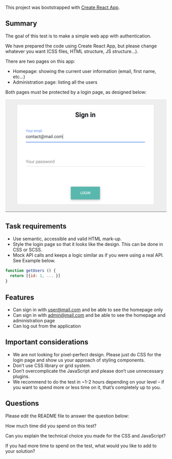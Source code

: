 This project was bootstrapped with [Create React App](https://github.com/facebook/create-react-app).

## Summary

The goal of this test is to make a simple web app with authentication.

We have prepared the code using Create React App, but please change whatever you want (CSS files, HTML structure, JS structure...).

There are two pages on this app:

- Homepage: showing the current user information (email, first name, etc…)
- Administration page: listing all the users

Both pages must be protected by a login page, as designed below:

![Login design](design.png?raw=true)

## Task requirements

- Use semantic, accessible and valid HTML mark-up.
- Style the login page so that it looks like the design. This can be done in CSS or SCSS.
- Mock API calls and keeps a logic similar as if you were using a real API. See Example below.

```javascript
function getUsers () {
  return [{id: 1, ... }]
}
```

## Features

- Can sign in with [user@mail.com](mailto:user@mail.com) and be able to see the homepage only
- Can sign in with [admin@mail.com](mailto:admin@mail.com) and be able to see the homepage and administration page
- Can log out from the application

## Important considerations

- We are not looking for pixel-perfect design. Please just do CSS for the login page and show us your approach of styling components.
- Don’t use CSS library or grid system.
- Don’t overcomplicate the JavaScript and please don’t use unnecessary plugins.
- We recommend to do the test in ~1-2 hours depending on your level – if you want to spend more or less time on it, that’s completely up to you.

## Questions

Please edit the README file to answer the question below:

How much time did you spend on this test?

Can you explain the technical choice you made for the CSS and JavaScript?

If you had more time to spend on the test, what would you like to add to your solution?
